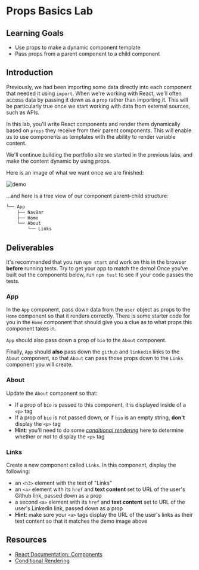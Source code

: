 # Props Basics Lab

## Learning Goals

- Use props to make a dynamic component template
- Pass props from a parent component to a child component

## Introduction

Previously, we had been importing some data directly into each component that
needed it using `import`. When we're working with React, we'll often access data
by passing it down as a `prop` rather than importing it. This will be
particularly true once we start working with data from external sources, such as
APIs.

In this lab, you'll write React components and render them dynamically based on
`props` they receive from their parent components. This will enable us to use
components as templates with the ability to render variable content.

We'll continue building the portfolio site we started in the previous labs, and
make the content dynamic by using props.

Here is an image of what we want once we are finished:

![demo](https://curriculum-content.s3.amazonaws.com/phase-2/phase-2-hooks-props-basics-lab/demo.png)

...and here is a tree view of our component parent-child structure:

```txt
└── App
    ├── NavBar
    ├── Home
    └── About
        └── Links
```

## Deliverables

It's recommended that you run `npm start` and work on this in the browser
**before** running tests. Try to get your app to match the demo! Once you've
built out the components below, run `npm test` to see if your code passes the
tests.

### App

In the `App` component, pass down data from the `user` object as props to the
`Home` component so that it renders correctly. There is some starter code for
you in the `Home` component that should give you a clue as to what props this
component takes in.

`App` should also pass down a prop of `bio` to the `About` component.

Finally, `App` should **also** pass down the `github` and `linkedin` links to
the `About` component, so that `About` can pass those props down to the `Links`
component you will create.

### About

Update the `About` component so that:

- If a prop of `bio` is passed to this component, it is displayed inside of a
  `<p>` tag
- If a prop of `bio` is not passed down, or if `bio` is an empty string,
  **don't** display the `<p>` tag
- **Hint**: you'll need to do some [_conditional
  rendering_][conditional rendering] here to determine whether or not to display
  the `<p>` tag

### Links

Create a new component called `Links`. In this component, display the following:

- an `<h3>` element with the text of "Links"
- an `<a>` element with its `href` and **text content** set to URL of the user's
  Github link, passed down as a prop
- a second `<a>` element with its `href` and **text content** set to URL of the
  user's LinkedIn link, passed down as a prop
- **Hint**: make sure your `<a>` tags display the URL of the user's links as
  their text content so that it matches the demo image above

## Resources

- [React Documentation: Components](https://reactjs.org/docs/react-component.html)
- [Conditional Rendering][conditional rendering]

[conditional rendering]: https://reactjs.org/docs/conditional-rendering.html
